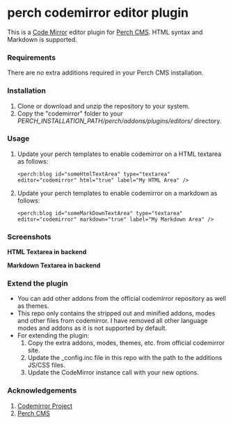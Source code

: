 perch codemirror editor plugin
===============================

This is a [Code Mirror](https://codemirror.net) editor plugin for [Perch CMS](https://grabaperch.com). HTML syntax and Markdown is supported.

### Requirements

There are no extra additions required in your Perch CMS installation.

### Installation

 1. Clone or download and unzip the repository to your system.
 2. Copy the "codemirror" folder to your *PERCH_INSTALLATION_PATH/perch/addons/plugins/editors/* directory.

### Usage

 1. Update your perch templates to enable codemirror on a HTML textarea as follows:
      ```
      <perch:blog id="someHtmlTextArea" type="textarea" editor="codemirror" html="true" label="My HTML Area" />
      ```

 2. Update your perch templates to enable codemirror on a markdown as follows:
      ```
      <perch:blog id="someMarkDownTextArea" type="textarea" editor="codemirror" markdown="true" label="My Markdown Area" />
      ```

### Screenshots

**HTML Textarea in backend**


**Markdown Textarea in backend**


### Extend the plugin

* You can add other addons from the official codemirror repository as well as themes.
* This repo only contains the stripped out and minified addons, modes and other files from codemirror. I have removed all other language modes and addons as it is not supported by default. 
* For extending the plugin:
    1. Copy the extra addons, modes, themes, etc. from official codemirror site.
    2. Update the _config.inc file in this repo with the path to the additions JS/CSS files.
    3. Update the CodeMirror instance call with your new options.


### Acknowledgements

1. [Codemirror Project](https://codemirror.net)
2. [Perch CMS](https://grabaperch.com)

